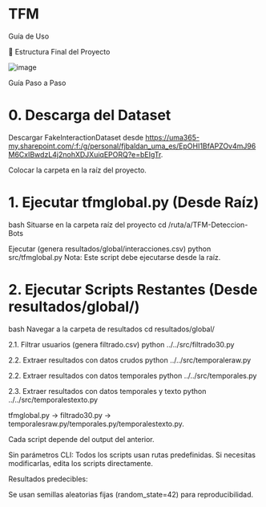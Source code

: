 # TFM

Guía de Uso


📂 Estructura Final del Proyecto

![image](https://github.com/user-attachments/assets/abb2703c-36b3-4f22-afae-d13896ce1f0b)


Guía Paso a Paso
# 0. Descarga del Dataset
Descargar FakeInteractionDataset desde https://uma365-my.sharepoint.com/:f:/g/personal/fjbaldan_uma_es/EpOHI1BfAPZOv4mJ96M6CxIBwdzL4j2nohXDJXuiqEPORQ?e=bEIgTr.

Colocar la carpeta en la raíz del proyecto.

# 1. Ejecutar tfmglobal.py (Desde Raíz)
bash
Situarse en la carpeta raíz del proyecto
cd /ruta/a/TFM-Deteccion-Bots

Ejecutar (genera resultados/global/interacciones.csv)
python src/tfmglobal.py
Nota: Este script debe ejecutarse desde la raíz.

# 2. Ejecutar Scripts Restantes (Desde resultados/global/)
bash
Navegar a la carpeta de resultados
cd resultados/global/

2.1. Filtrar usuarios (genera filtrado.csv)
python ../../src/filtrado30.py

2.2. Extraer resultados con datos crudos
python ../../src/temporaleraw.py

2.2. Extraer resultados con datos temporales
python ../../src/temporales.py

2.3. Extraer resultados con datos temporales y texto
python ../../src/temporalestexto.py


tfmglobal.py → filtrado30.py → temporalesraw.py/temporales.py/temporalestexto.py.

Cada script depende del output del anterior.

Sin parámetros CLI:
Todos los scripts usan rutas predefinidas. Si necesitas modificarlas, edita los scripts directamente.

Resultados predecibles:

Se usan semillas aleatorias fijas (random_state=42) para reproducibilidad.

